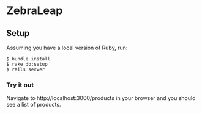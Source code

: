 # ZebraLeap

## Setup

Assuming you have a local version of Ruby, run:

    $ bundle install
    $ rake db:setup
    $ rails server

### Try it out

Navigate to http://localhost:3000/products in your browser and you should see a list of products.
